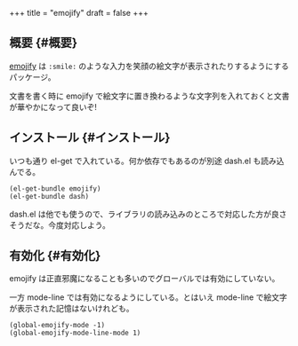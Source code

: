 +++
title = "emojify"
draft = false
+++

## 概要 {#概要}

[emojify](https://github.com/iqbalansari/emacs-emojify) は `:smile:` のような入力を笑顔の絵文字が表示されたりするようにするパッケージ。

文書を書く時に emojify で絵文字に置き換わるような文字列を入れておくと文書が華やかになって良いぞ!


## インストール {#インストール}

いつも通り el-get で入れている。何か依存でもあるのが別途 dash.el も読み込んでる。

```emacs-lisp
(el-get-bundle emojify)
(el-get-bundle dash)
```

dash.el は他でも使うので、ライブラリの読み込みのところで対応した方が良さそうだな。今度対応しよう。


## 有効化 {#有効化}

emojify は正直邪魔になることも多いのでグローバルでは有効にしていない。

一方 mode-line では有効になるようにしている。とはいえ mode-line で絵文字が表示された記憶はないけれども。

```emacs-lisp
(global-emojify-mode -1)
(global-emojify-mode-line-mode 1)
```
